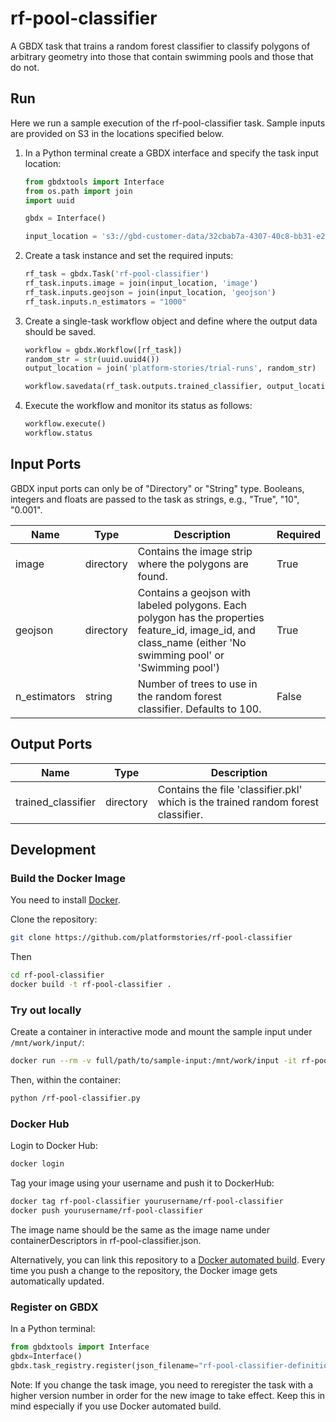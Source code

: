 # rf-pool-classifier

A GBDX task that trains a random forest classifier to classify polygons of arbitrary geometry into those that contain swimming pools and those that do not.


## Run

Here we run a sample execution of the rf-pool-classifier task. Sample inputs are provided on S3 in the locations specified below.

1. In a Python terminal create a GBDX interface and specify the task input location:

    ```python
    from gbdxtools import Interface
    from os.path import join
    import uuid

    gbdx = Interface()

    input_location = 's3://gbd-customer-data/32cbab7a-4307-40c8-bb31-e2de32f940c2/platform-stories/rf-pool-classifier/'
    ```

2. Create a task instance and set the required inputs:

    ```python
    rf_task = gbdx.Task('rf-pool-classifier')
    rf_task.inputs.image = join(input_location, 'image')
    rf_task.inputs.geojson = join(input_location, 'geojson')
    rf_task.inputs.n_estimators = "1000"
    ```

3. Create a single-task workflow object and define where the output data should be saved.

    ```python
    workflow = gbdx.Workflow([rf_task])
    random_str = str(uuid.uuid4())
    output_location = join('platform-stories/trial-runs', random_str)

    workflow.savedata(rf_task.outputs.trained_classifier, output_location)
    ```

4. Execute the workflow and monitor its status as follows:

    ```python
    workflow.execute()
    workflow.status
    ```

## Input Ports

GBDX input ports can only be of "Directory" or "String" type. Booleans, integers and floats are passed to the task as strings, e.g., "True", "10", "0.001".

| Name  | Type | Description | Required |
|---|---|---|---|
| image | directory | Contains the image strip where the polygons are found. | True |
| geojson | directory | Contains a geojson with labeled polygons. Each polygon has the properties feature_id, image_id, and class_name (either 'No swimming pool' or 'Swimming pool') | True |
| n_estimators | string | Number of trees to use in the random forest classifier. Defaults to 100. | False |

## Output Ports

| Name  | Type | Description |
|---|---|---|
| trained_classifier | directory | Contains the file 'classifier.pkl' which is the trained random forest classifier. |


## Development

### Build the Docker Image

You need to install [Docker](https://docs.docker.com/engine/installation).

Clone the repository:

```bash
git clone https://github.com/platformstories/rf-pool-classifier
```

Then

```bash
cd rf-pool-classifier
docker build -t rf-pool-classifier .
```

### Try out locally

Create a container in interactive mode and mount the sample input under `/mnt/work/input/`:

```bash
docker run --rm -v full/path/to/sample-input:/mnt/work/input -it rf-pool-classifier
```

Then, within the container:

```bash
python /rf-pool-classifier.py
```

### Docker Hub

Login to Docker Hub:

```bash
docker login
```

Tag your image using your username and push it to DockerHub:

```bash
docker tag rf-pool-classifier yourusername/rf-pool-classifier
docker push yourusername/rf-pool-classifier
```

The image name should be the same as the image name under containerDescriptors in rf-pool-classifier.json.

Alternatively, you can link this repository to a [Docker automated build](https://docs.docker.com/docker-hub/builds/). Every time you push a change to the repository, the Docker image gets automatically updated.
### Register on GBDX

In a Python terminal:
```python
from gbdxtools import Interface
gbdx=Interface()
gbdx.task_registry.register(json_filename="rf-pool-classifier-definition.json")
```

Note: If you change the task image, you need to reregister the task with a higher version number in order for the new image to take effect. Keep this in mind especially if you use Docker automated build.
